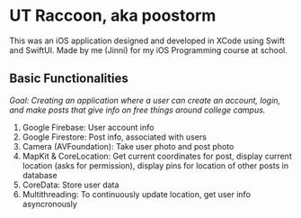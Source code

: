 # UT Raccoon, aka poostorm
This was an iOS application designed and developed in XCode using Swift and SwiftUI. 
Made by me (Jinni) for my iOS Programming course at school. 

## Basic Functionalities
*Goal: Creating an application where a user can create an account, login, and make posts that give info on free things around college campus.*
1. Google Firebase: User account info
2. Google Firestore: Post info, associated with users
3. Camera (AVFoundation): Take user photo and post photo
4. MapKit & CoreLocation: Get current coordinates for post, display current location (asks for permission), display pins for location of other posts in database
5. CoreData: Store user data
6. Multithreading: To continuously update location, get user info asyncronously

   
